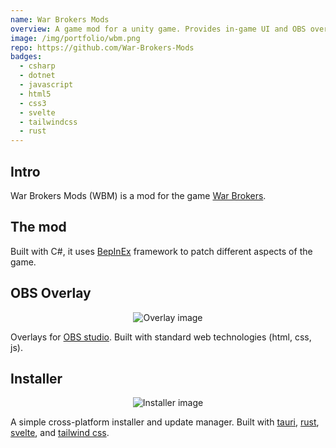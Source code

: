 ```yaml
---
name: War Brokers Mods
overview: A game mod for a unity game. Provides in-game UI and OBS overlays.
image: /img/portfolio/wbm.png
repo: https://github.com/War-Brokers-Mods
badges:
  - csharp
  - dotnet
  - javascript
  - html5
  - css3
  - svelte
  - tailwindcss
  - rust
---
```


## Intro

War Brokers Mods (WBM) is a mod for the game [War Brokers](https://warbrokers.io).

## The mod

Built with C#, it uses [BepInEx](https://github.com/BepInEx/BepInEx) framework to patch different aspects of the game.

## OBS Overlay

<p align="center">
	<img alt="Overlay image" src="/img/portfolio/wbm-overlays.png" />
</p>

Overlays for [OBS studio](https://github.com/obsproject/obs-studio). Built with standard web technologies (html, css, js).

## Installer

<p align="center">
	<img alt="Installer image" src="/img/portfolio/wbm-installer.png" />
</p>

A simple cross-platform installer and update manager. Built with [tauri](https://github.com/tauri-apps/tauri), [rust](https://github.com/rust-lang/rust), [svelte](https://github.com/sveltejs/svelte), and [tailwind css](https://github.com/tailwindlabs/tailwindcss).
